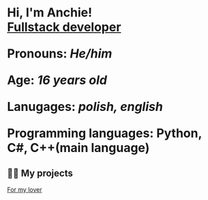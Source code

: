 <h1>Hi, I'm Anchie! <br/><a href="https://github.com/Anchiee">Fullstack developer</a>

<p>Pronouns: <i>He/him</i></p>
<p>Age: <i>16 years old</i></p>
<p>Lanugages: <i>polish, english</i></p>
<p>Programming languages: Python, C#, C++(main language)<p>

<h2>👨‍💻 My projects</h2>

<a href="dlamojejolci.infinityfreeapp.com">For my lover</a>

